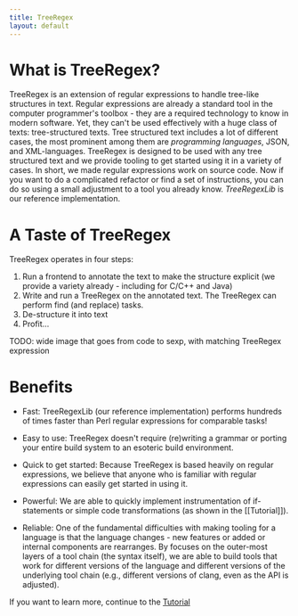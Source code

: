```yaml
---
title: TreeRegex
layout: default
---
```


# What is TreeRegex?

TreeRegex is an extension of regular expressions to handle tree-like structures in text.  Regular expressions are already a standard tool in the computer programmer's toolbox - they are a required technology to know in modern software.  Yet, they can't be used effectively with a huge class of texts: tree-structured texts.  Tree structured text includes a lot of different cases, the most prominent among them are *programming languages*, JSON, and XML-languages.  TreeRegex is designed to be used with any tree structured text and we provide tooling to get started using it in a variety of cases.  In short, we made regular expressions work on source code.  Now if you want to do a complicated refactor or find a set of instructions, you can do so using a small adjustment to a tool you already know.  *TreeRegexLib* is our reference implementation.

# A Taste of TreeRegex

TreeRegex operates in four steps:

1. Run a frontend to annotate the text to make the structure explicit (we provide a variety already - including for C/C++ and Java)
2. Write and run a TreeRegex on the annotated text.  The TreeRegex can perform find (and replace) tasks.
3. De-structure it into text
4. Profit...

TODO: wide image that goes from code to sexp, with matching TreeRegex expression

# Benefits

* Fast: TreeRegexLib (our reference implementation) performs hundreds of times faster than Perl regular expressions for comparable tasks!

* Easy to use: TreeRegex doesn't require (re)writing a grammar or porting your entire build system to an esoteric build environment.

* Quick to get started: Because TreeRegex is based heavily on regular expressions, we believe that anyone who is familiar with regular expressions can easily get started in using it.

* Powerful: We are able to quickly implement instrumentation of if-statements or simple code transformations (as shown in the [[Tutorial]]).

* Reliable: One of the fundamental difficulties with making tooling for a language is that the language changes - new features or added or internal components are rearranges.  By focuses on the outer-most layers of a tool chain (the syntax itself), we are able to build tools that work for different versions of the language and different versions of the underlying tool chain (e.g., different versions of clang, even as the API is adjusted).

If you want to learn more, continue to the [Tutorial](tutorial-overview.md)
